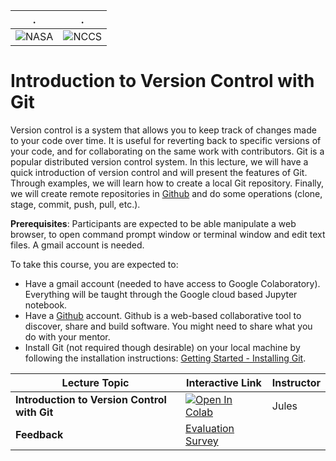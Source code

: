| . | . |
| - | - |
| ![NASA](http://www.nasa.gov/sites/all/themes/custom/nasatwo/images/nasa-logo.svg) | ![NCCS](https://www.nccs.nasa.gov/sites/default/files/NCCS_Logo_0.png) |

# Introduction to Version Control with Git

Version control is a system that allows you to keep track of changes made to your code over time. It is useful for reverting back to specific versions of your code, and for collaborating on the same work with contributors. Git is a popular distributed version control system. In this lecture, we will have a quick introduction of version control and will present the features of Git. Through examples, we will learn how to create a local Git repository. Finally, we will create remote repositories in [Github](https://github.com/) and do some operations (clone, stage, commit, push, pull, etc.).

**Prerequisites**: Participants are expected to be able manipulate a web browser, to open command prompt window or terminal window and edit text files. A gmail account is needed.


To take this course, you are expected to:

- Have a gmail account (needed to have access to Google Colaboratory). Everything will be taught through the Google cloud based Jupyter notebook.
- Have a [Github](https://github.com/) account. Github is a web-based collaborative
  tool to discover, share and build software. You might need to share what you do with your mentor. 
- Install Git (not required though desirable) on your local machine by following the installation instructions: [Getting Started - Installing Git](https://git-scm.com/book/en/v2/Getting-Started-Installing-Git).

| Lecture Topic | Interactive Link | Instructor |
|---|---|---|
|  **Introduction to Version Control with Git**  | [![Open In Colab](https://colab.research.google.com/assets/colab-badge.svg)](https://colab.research.google.com/github/astg606/py_materials/blob/master/git_tutorial/basic_git_tutorial.ipynb)  | Jules |
| **Feedback** |  <a href="https://www.surveymonkey.com/r/223CBKZ"> Evaluation Survey </a> | |



<!---
| 17:15-17:30 | **Feedback Session** |  |  |
| 17:15-17:30 | **Feedback Session** |  <a href="https://www.surveymonkey.com/r/PWQVXH5"> Evaluation Survey </a> | |
--->
